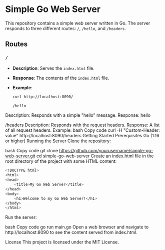 # Simple Go Web Server

This repository contains a simple web server written in Go. The server responds to three different routes: `/`, `/hello`, and `/headers`.

## Routes

### `/`

- **Description**: Serves the `index.html` file.
- **Response**: The contents of the `index.html` file.
- **Example**:
  ```bash
  curl http://localhost:8090/
  ```
  

  ```bash
  /hello
  ```
Description: Responds with a simple "hello" message.
Response: hello

/headers
Description: Responds with the request headers.
Response: A list of all request headers.
Example:
bash
Copy code
curl -H "Custom-Header: value" http://localhost:8090/headers
Getting Started
Prerequisites
Go (1.16 or higher)
Running the Server
Clone the repository:

bash
Copy code
git clone https://github.com/yourusername/simple-go-web-server.git
cd simple-go-web-server
Create an index.html file in the root directory of the project with some HTML content:

```bash
<!DOCTYPE html>
<html>
<head>
    <title>My Go Web Server</title>
</head>
<body>
    <h1>Welcome to my Go Web Server!</h1>
</body>
</html>
```
Run the server:

bash
Copy code
go run main.go
Open a web browser and navigate to http://localhost:8090 to see the content served from index.html.

License
This project is licensed under the MIT License.

